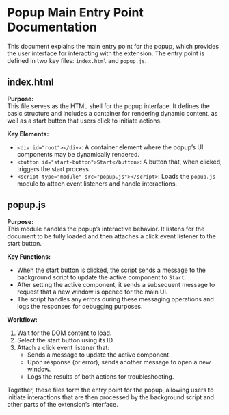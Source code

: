 # Popup Main Entry Point Documentation

This document explains the main entry point for the popup, which provides the user interface for interacting with the extension. The entry point is defined in two key files: `index.html` and `popup.js`.

## index.html

**Purpose:**  
This file serves as the HTML shell for the popup interface. It defines the basic structure and includes a container for rendering dynamic content, as well as a start button that users click to initiate actions.

**Key Elements:**
- `<div id="root"></div>`: A container element where the popup’s UI components may be dynamically rendered.
- `<button id="start-button">Start</button>`: A button that, when clicked, triggers the start process.
- `<script type="module" src="popup.js"></script>`: Loads the `popup.js` module to attach event listeners and handle interactions.

## popup.js

**Purpose:**  
This module handles the popup’s interactive behavior. It listens for the document to be fully loaded and then attaches a click event listener to the start button.

**Key Functions:**
- When the start button is clicked, the script sends a message to the background script to update the active component to `Start`.
- After setting the active component, it sends a subsequent message to request that a new window is opened for the main UI.
- The script handles any errors during these messaging operations and logs the responses for debugging purposes.

**Workflow:**
1. Wait for the DOM content to load.
2. Select the start button using its ID.
3. Attach a click event listener that:
   - Sends a message to update the active component.
   - Upon response (or error), sends another message to open a new window.
   - Logs the results of both actions for troubleshooting.

Together, these files form the entry point for the popup, allowing users to initiate interactions that are then processed by the background script and other parts of the extension’s interface.